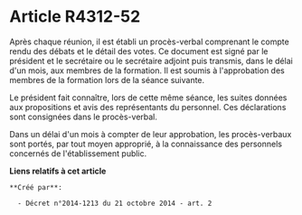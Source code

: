 # Article R4312-52

Après chaque réunion, il est établi un procès-verbal comprenant le compte rendu des débats et le détail des votes. Ce
document est signé par le président et le secrétaire ou le secrétaire adjoint puis transmis, dans le délai d'un mois, aux
membres de la formation. Il est soumis à l'approbation des membres de la formation lors de la séance suivante. 

Le président fait connaître, lors de cette même séance, les suites données aux propositions et avis des représentants du
personnel. Ces déclarations sont consignées dans le procès-verbal. 

Dans un délai d'un mois à compter de leur approbation, les procès-verbaux sont portés, par tout moyen approprié, à la
connaissance des personnels concernés de l'établissement public.

**Liens relatifs à cet article**

	**Créé par**:

	  - Décret n°2014-1213 du 21 octobre 2014 - art. 2
